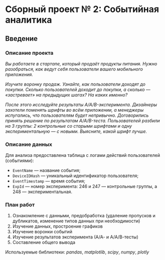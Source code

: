 # Сборный проект № 2: Событийная аналитика
## Введение
### Описание проекта

*Вы работаете в стартапе, который продаёт продукты питания. Нужно разобраться, как ведут себя пользователи вашего мобильного приложения.* 

*Изучите воронку продаж. Узнайте, как пользователи доходят до покупки. Сколько пользователей доходит до покупки, а сколько — «застревает» на предыдущих шагах? На каких именно?*

*После этого исследуйте результаты A/A/B-эксперимента. Дизайнеры захотели поменять шрифты во всём приложении, а менеджеры испугались, что пользователям будет непривычно. Договорились принять решение по результатам A/A/B-теста. Пользователей разбили на 3 группы: 2 контрольные со старыми шрифтами и одну экспериментальную — с новыми. Выясните, какой шрифт лучше.*

### Описание данных
Для анализа предоставлена таблица с логами действий пользователей (событиями):
- `EventName` — название события;
- `DeviceIDHash` — уникальный идентификатор пользователя;
- `EventTimestamp` — время события;
- `ExpId` — номер эксперимента: 246 и 247 — контрольные группы, а 248 — экспериментальная.

### План работ
1. Ознакомление с данными, предобработка (удаление пропусков и дубликатов, изменение типов данных при необходимости)
2. Изучение данных, простроение графиков
3. Изучение воронки событий
4. Изучение результатов эксперимента (А/А- и А/А/В-тесты)
5. Составление общего вывода

Используемые библиотеки: *pandas*, *matplotlib*, *scipy*, *numpy*, *plotly*